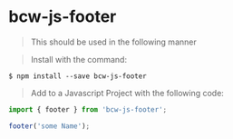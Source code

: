 # bcw-js-footer

> This should be used in the following manner

> Install with the command: 
```
$ npm install --save bcw-js-footer
```

> Add to a Javascript Project with the following code:

```javascript
import { footer } from 'bcw-js-footer';

footer('some Name');
```